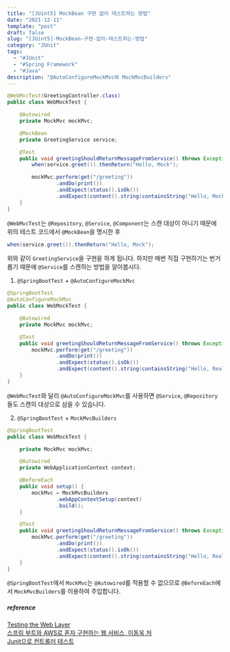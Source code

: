 ```yaml
---
title: "[JUint5] MockBean 구현 없이 테스트하는 방법"
date: "2021-12-11"
template: "post"
draft: false
slug: "[JUint5]-MockBean-구현-없이-테스트하는-방법"
category: "JUnit"
tags:
  - "#JUnit"
  - "#Spring Framework"
  - "#Java"
description: "@AutoConfigureMockMvc와 MockMvcBuilders"
---
```


```Java
@WebMvcTest(GreetingController.class)
public class WebMockTest {

    @Autowired
    private MockMvc mockMvc;

    @MockBean
    private GreetingService service;

    @Test
    public void greetingShouldReturnMessageFromService() throws Exception {
        when(service.greet()).thenReturn("Hello, Mock");

        mockMvc.perform(get("/greeting"))
                .andDo(print())
                .andExpect(status().isOk())
                .andExpect(content().string(containsString("Hello, Mock")));
    }
}
```

`@WebMvcTest`는 `@Repository`, `@Service`, `@Component`는 스캔 대상이 아니기 때문에  
위의 테스트 코드에서 `@MockBean`을 명시한 후

```Java
when(service.greet()).thenReturn("Hello, Mock");
```
위와 같이 `GreetingService`을 구현을 하게 됩니다. 하지만 매번 직접 구현하기는 번거롭기 때문에 `@Service`를 스캔하는 방법을 알아봅시다.

1. `@SpringBootTest` + `@AutoConfigureMockMvc`

```Java
@SpringBootTest
@AutoConfigureMockMvc
public class WebMockTest {

    @Autowired
    private MockMvc mockMvc;

    @Test
    public void greetingShouldReturnMessageFromService() throws Exception {
        mockMvc.perform(get("/greeting"))
                .andDo(print())
                .andExpect(status().isOk())
                .andExpect(content().string(containsString("Hello, Real")));
    }
}
```
`@WebMvcTest`와 달리 `@AutoConfigureMockMvc`를 사용하면 `@Service`, `@Repository`들도 스캔의 대상으로 삼을 수 있습니다.

2. `@SpringBootTest` + `MockMvcBuilders`

```Java
@SpringBootTest
public class WebMockTest {

    private MockMvc mockMvc;

    @Autowired
    private WebApplicationContext context;

    @BeforeEach
    public void setup() {
        mockMvc = MockMvcBuilders
                .webAppContextSetup(context)
                .build();
    }

    @Test
    public void greetingShouldReturnMessageFromService() throws Exception {
        mockMvc.perform(get("/greeting"))
                .andDo(print())
                .andExpect(status().isOk())
                .andExpect(content().string(containsString("Hello, Real")));
    }
}
```
`@SpringBootTest`에서 `MockMvc`는 `@Autowired`를 적용할 수 없으므로 `@BeforeEach`에서 `MockMvcBuilders`를 이용하여 주입합니다.

##### reference

[Testing the Web Layer](https://spring.io/guides/gs/testing-web/)  
[스프링 부트와 AWS로 혼자 구현하는 웹 서비스, 이동욱 저](http://www.yes24.com/Product/Goods/83849117)  
[Junit으로 컨트롤러 테스트](https://dodadada.tistory.com/113)